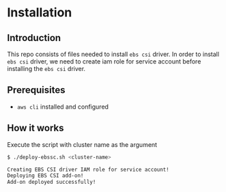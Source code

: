 # Installation

## Introduction
This repo consists of files needed to install `ebs csi` driver. In order to install `ebs csi` driver, we need to create iam role for service account before installing the `ebs csi` driver. 

## Prerequisites
* `aws cli` installed and configured
 
## How it works

Execute the script with cluster name as the argument

```sh 
$ ./deploy-ebssc.sh <cluster-name>

Creating EBS CSI driver IAM role for service account!
Deploying EBS CSI add-on!
Add-on deployed successfully!

```

